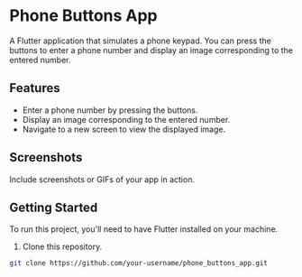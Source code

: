 # Phone Buttons App

A Flutter application that simulates a phone keypad. You can press the buttons to enter a phone number and display an image corresponding to the entered number.

## Features

- Enter a phone number by pressing the buttons.
- Display an image corresponding to the entered number.
- Navigate to a new screen to view the displayed image.

## Screenshots

Include screenshots or GIFs of your app in action.

## Getting Started

To run this project, you'll need to have Flutter installed on your machine.

1. Clone this repository.

```bash
git clone https://github.com/your-username/phone_buttons_app.git

